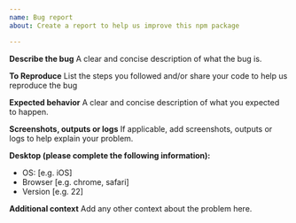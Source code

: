 ```yaml
---
name: Bug report
about: Create a report to help us improve this npm package

---
```


**Describe the bug**
A clear and concise description of what the bug is.

**To Reproduce**
List the steps you followed and/or share your code to help us reproduce the bug

**Expected behavior**
A clear and concise description of what you expected to happen.

**Screenshots, outputs or logs**
If applicable, add screenshots, outputs or logs to help explain your problem.

**Desktop (please complete the following information):**
 - OS: [e.g. iOS]
 - Browser [e.g. chrome, safari]
 - Version [e.g. 22]

**Additional context**
Add any other context about the problem here.
